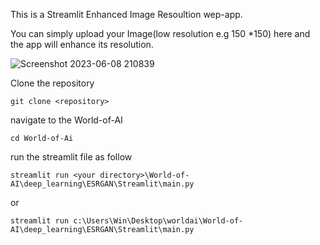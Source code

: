 This is a Streamlit Enhanced Image Resoultion wep-app.

You can simply upload your Image(low resolution e.g 150 *150) here and the app will enhance its resolution.

![Screenshot 2023-06-08 210839](https://github.com/sam5658/World-of-AI/assets/101457916/7c880737-849a-4773-9f0c-3c007b86c6ca)

Clone the repository
```
git clone <repository>
```
navigate to the World-of-AI
```
cd World-of-Ai
```
run the streamlit file as follow

```
streamlit run <your directory>\World-of-AI\deep_learning\ESRGAN\Streamlit\main.py
```
or

```
streamlit run c:\Users\Win\Desktop\worldai\World-of-AI\deep_learning\ESRGAN\Streamlit\main.py
```
